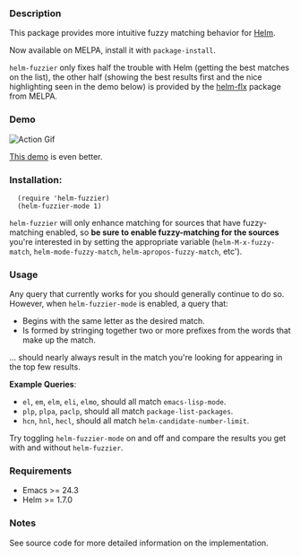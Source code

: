
### Description

This package provides more intuitive fuzzy matching behavior for
[Helm](https://github.com/emacs-helm/helm).

Now available on MELPA, install it with `package-install`.

`helm-fuzzier` only fixes half the trouble with Helm (getting the best
matches on the list), the other half (showing the best results first
and the nice highlighting seen in the demo below) is provided by the
[helm-flx](https://github.com/PythonNut/helm-flx) package from MELPA.

### Demo

![Action Gif](https://cloud.githubusercontent.com/assets/15329740/10805173/7faaf286-7dd4-11e5-9fba-f453f2faa49e.gif)

[This demo](https://www.youtube.com/watch?v=8Ceeew4Hdz8) is even better.

### Installation:

```elisp
  (require 'helm-fuzzier)
  (helm-fuzzier-mode 1)
```

`helm-fuzzier` will only enhance matching for sources that have
fuzzy-matching enabled, so **be sure to enable fuzzy-matching for the
sources** you're interested in by setting the appropriate variable
(`helm-M-x-fuzzy-match`, `helm-mode-fuzzy-match`,
`helm-apropos-fuzzy-match`, etc').

### Usage

Any query that currently works for you should generally continue to do so.
However, when `helm-fuzzier-mode` is enabled, a query that:

- Begins with the same letter as the desired match.
- Is formed by stringing together two or more prefixes from the words
that make up the match.

... should nearly always result in the match you're looking for appearing in the
top few results.

**Example Queries**:

- `el`, `em`, `elm`, `eli`, `elmo`, should all match `emacs-lisp-mode`.
- `plp`, `plpa`, `paclp`, should all match `package-list-packages`.
- `hcn`, `hnl`, `hecl`, should all match `helm-candidate-number-limit`.

Try toggling `helm-fuzzier-mode` on and off and compare the results you
get with and without `helm-fuzzier`.

### Requirements

- Emacs >= 24.3
- Helm >= 1.7.0

### Notes

See source code for more detailed information on the implementation.
